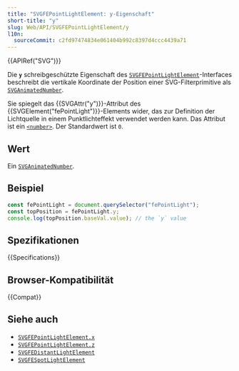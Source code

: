 ```yaml
---
title: "SVGFEPointLightElement: y-Eigenschaft"
short-title: "y"
slug: Web/API/SVGFEPointLightElement/y
l10n:
  sourceCommit: c2fd97474834e061404b992c8397d4ccc4439a71
---
```


{{APIRef("SVG")}}

Die **`y`** schreibgeschützte Eigenschaft des [`SVGFEPointLightElement`](/de/docs/Web/API/SVGFEPointLightElement)-Interfaces beschreibt die vertikale Koordinate der Position einer SVG-Filterprimitive als [`SVGAnimatedNumber`](/de/docs/Web/API/SVGAnimatedNumber).

Sie spiegelt das {{SVGAttr("y")}}-Attribut des {{SVGElement("fePointLight")}}-Elements wider, das zur Definition der Lichtquelle in einem Punktlichteffekt verwendet werden kann. Das Attribut ist ein [`<number>`](/de/docs/Web/SVG/Guides/Content_type#number). Der Standardwert ist `0`.

## Wert

Ein [`SVGAnimatedNumber`](/de/docs/Web/API/SVGAnimatedNumber).

## Beispiel

```js
const fePointLight = document.querySelector("fePointLight");
const topPosition = fePointLight.y;
console.log(topPosition.baseVal.value); // the `y` value
```

## Spezifikationen

{{Specifications}}

## Browser-Kompatibilität

{{Compat}}

## Siehe auch

- [`SVGFEPointLightElement.x`](/de/docs/Web/API/SVGFEPointLightElement/x)
- [`SVGFEPointLightElement.z`](/de/docs/Web/API/SVGFEPointLightElement/z)
- [`SVGFEDistantLightElement`](/de/docs/Web/API/SVGFEDistantLightElement)
- [`SVGFESpotLightElement`](/de/docs/Web/API/SVGFESpotLightElement)
